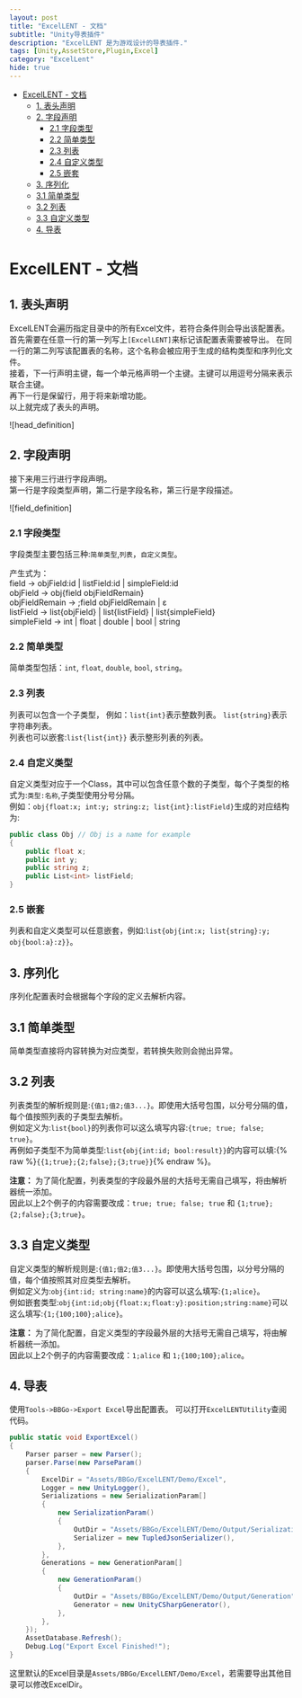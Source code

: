 ```yaml
---
layout: post
title: "ExcelLENT - 文档"
subtitle: "Unity导表插件"
description: "ExcelLENT 是为游戏设计的导表插件."
tags: [Unity,AssetStore,Plugin,Excel]
category: "ExcelLent"
hide: true
---
```


<!-- TOC -->

- [ExcelLENT - 文档](#excellent---文档)
    - [1. 表头声明](#1-表头声明)
    - [2. 字段声明](#2-字段声明)
        - [2.1 字段类型](#21-字段类型)
        - [2.2 简单类型](#22-简单类型)
        - [2.3 列表](#23-列表)
        - [2.4 自定义类型](#24-自定义类型)
        - [2.5 嵌套](#25-嵌套)
    - [3. 序列化](#3-序列化)
    - [3.1 简单类型](#31-简单类型)
    - [3.2 列表](#32-列表)
    - [3.3 自定义类型](#33-自定义类型)
    - [4. 导表](#4-导表)

<!-- /TOC -->

# ExcelLENT - 文档

## 1. 表头声明

ExcelLENT会遍历指定目录中的所有Excel文件，若符合条件则会导出该配置表。 
首先需要在任意一行的第一列写上```[ExcelLENT]```来标记该配置表需要被导出。 在同一行的第二列写该配置表的名称，这个名称会被应用于生成的结构类型和序列化文件。  
接着，下一行声明主键，每一个单元格声明一个主键。主键可以用逗号分隔来表示联合主键。  
再下一行是保留行，用于将来新增功能。  
以上就完成了表头的声明。

![head_definition]

## 2. 字段声明

接下来用三行进行字段声明。  
第一行是字段类型声明，第二行是字段名称，第三行是字段描述。

![field_definition]

### 2.1 字段类型

字段类型主要包括三种:```简单类型```,```列表```，```自定义类型```。  

产生式为：  
field -> objField:id | listField:id | simpleField:id  
objField -> obj{field objFieldRemain}  
objFieldRemain -> ;field objFieldRemain | ε  
listField -> list{objField} | list{listField} | list{simpleField}  
simpleField -> int | float | double | bool | string  

### 2.2 简单类型

简单类型包括：```int```, ```float```, ```double```, ```bool```, ```string```。  

### 2.3 列表

列表可以包含一个子类型， 例如：```list{int}```表示整数列表。 ```list{string}```表示字符串列表。   
列表也可以嵌套:```list{list{int}}``` 表示整形列表的列表。

### 2.4 自定义类型

自定义类型对应于一个Class，其中可以包含任意个数的子类型，每个子类型的格式为:```类型:名称```,子类型使用分号分隔。  
例如：```obj{float:x; int:y; string:z; list{int}:listField}```生成的对应结构为:  

```c#
public class Obj // Obj is a name for example
{
    public float x;
    public int y;
    public string z;
    public List<int> listField;
}
```

### 2.5 嵌套

列表和自定义类型可以任意嵌套，例如:```list{obj{int:x; list{string}:y; obj{bool:a}:z}}```。

## 3. 序列化

序列化配置表时会根据每个字段的定义去解析内容。

## 3.1 简单类型

简单类型直接将内容转换为对应类型，若转换失败则会抛出异常。

## 3.2 列表

列表类型的解析规则是:```{值1;值2;值3...}```。即使用大括号包围，以分号分隔的值，每个值按照列表的子类型去解析。  
例如定义为:```list{bool}```的列表你可以这么填写内容:```{true; true; false; true}```。  
再例如子类型不为简单类型:```list{obj{int:id; bool:result}}```的内容可以填:{% raw %}```{{1;true};{2;false};{3;true}}```{% endraw %}。

**注意：** 为了简化配置，列表类型的字段最外层的大括号无需自己填写，将由解析器统一添加。  
因此以上2个例子的内容需要改成：```true; true; false; true``` 和 ```{1;true};{2;false};{3;true}```。

## 3.3 自定义类型

自定义类型的解析规则是:```{值1;值2;值3...}```。即使用大括号包围，以分号分隔的值，每个值按照其对应类型去解析。  
例如定义为:```obj{int:id; string:name}```的内容可以这么填写:```{1;alice}```。  
例如嵌套类型:```obj{int:id;obj{float:x;float:y}:position;string:name}```可以这么填写:```{1;{100;100};alice}```。

**注意：** 为了简化配置，自定义类型的字段最外层的大括号无需自己填写，将由解析器统一添加。  
因此以上2个例子的内容需要改成：```1;alice``` 和 ```1;{100;100};alice```。

## 4. 导表

使用```Tools->BBGo->Export Excel```导出配置表。 可以打开```ExcelLENTUtility```查阅代码。

```c#
public static void ExportExcel()
{
    Parser parser = new Parser();
    parser.Parse(new ParseParam()
    {
        ExcelDir = "Assets/BBGo/ExcelLENT/Demo/Excel",
        Logger = new UnityLogger(),
        Serializations = new SerializationParam[]
        {
            new SerializationParam()
            {
                OutDir = "Assets/BBGo/ExcelLENT/Demo/Output/Serialization",
                Serializer = new TupledJsonSerializer(),
            },
        },
        Generations = new GenerationParam[]
        {
            new GenerationParam()
            {
                OutDir = "Assets/BBGo/ExcelLENT/Demo/Output/Generation",
                Generator = new UnityCSharpGenerator(),
            },
        },
    });
    AssetDatabase.Refresh();
    Debug.Log("Export Excel Finished!");
}
```

这里默认的Excel目录是```Assets/BBGo/ExcelLENT/Demo/Excel```，若需要导出其他目录可以修改ExcelDir。